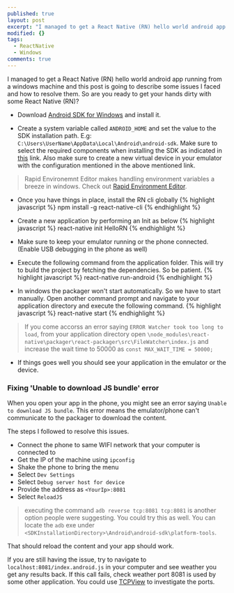 ```yaml
---
published: true
layout: post
excerpt: "I managed to get a React Native (RN) hello world android app running in the android emulator on my windows machine and this post is going to describe some issues I faced and how solved those. So are you ready to get your hands dirty with some React Native (RN)?"
modified: {}
tags: 
  - ReactNative
  - Windows
comments: true
---
```



I managed to get a React Native (RN) hello world android app running from a windows machine and this post is going to describe some issues I faced and how to resolve them. So are you ready to get your hands dirty with some React Native (RN)?

- Download [Android SDK for Windows](http://developer.android.com/sdk/index.html#Other) and install it.

- Create a system variable called `ANDROID_HOME` and set the value to the SDK installation path. E.g: `C:\Users\UserName\AppData\Local\Android\android-sdk`. 
Make sure to select the required components when installing the SDK as indicated in [this](https://facebook.github.io/react-native/docs/android-setup.html) link. Also make sure to create a new virtual device in your emulator with the configuration mentioned in the above mentioned link. 

>Rapid Environemnt Editor makes handling environment variables a breeze in windows. Check out [Rapid Environment Editor](http://www.rapidee.com/en/about).

- Once you have things in place, install the RN cli globally
{% highlight javascript %}
npm install -g react-native-cli
{% endhighlight %}

- Create a new application by performing an Init as below
{% highlight javascript %}
react-native init HelloRN
{% endhighlight %}

- Make sure to keep your emulator running or the phone connected. (Enable USB debugging in the phone as well)

- Execute the following command from the application folder. This will try to build the project by fetching the dependencies. So be patient.
{% highlight javascript %}
react-native run-android
{% endhighlight %}

- In windows the packager won't start automatically. So we have to start manually. Open another command prompt and navigate to your application directory and execute the following command.
{% highlight javascript %}
react-native start
{% endhighlight %}

> If you come accorss an error saying `ERROR Watcher took too long to load`, from your application directory open `\node_modules\react-native\packager\react-packager\src\FileWatcher\index.js` and increase the wait time to 50000 as `const MAX_WAIT_TIME = 50000;`

- If things goes well you should see your application in the emulator or the device.

### Fixing 'Unable to download JS bundle' error 
When you open your app in the phone, you might see an error saying `Unable to download JS bundle`. This error means the emulator/phone can't communicate to the packager to download the content.

The steps I followed to resolve this issues.

- Connect the phone to same WIFI network that your computer is connected to
- Get the IP of the machine using `ipconfig`
- Shake the phone to bring the menu
- Select `Dev Settings`
- Select `Debug server host for device`
- Provide the address as `<YourIp>:8081`
- Select `ReloadJS`


> executing the command `adb reverse tcp:8081 tcp:8081` is another option people were suggesting. You could try this as well. You can locate the `adb` exe under `<SDKInstallationDirectory>\Android\android-sdk\platform-tools`.

That should reload the content and your app should work.

If you are still having the issue, try to navigate to `localhost:8081/index.android.js` in your computer and see weather you get any results back. If this call fails, check weather port 8081 is used by some other application. You could use [TCPView](https://technet.microsoft.com/en-us/sysinternals/tcpview.aspx) to investigate the ports.
